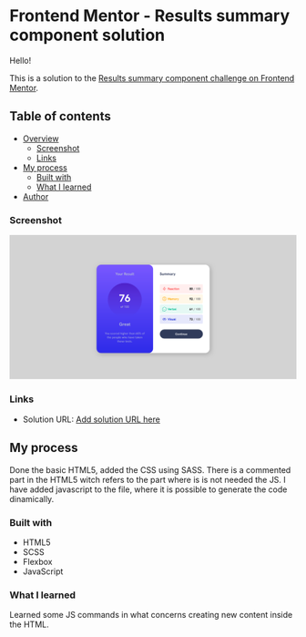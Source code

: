 # Frontend Mentor - Results summary component solution

Hello!

This is a solution to the [Results summary component challenge on Frontend Mentor](https://www.frontendmentor.io/challenges/results-summary-component-CE_K6s0maV).

## Table of contents

-   [Overview](#overview)
    -   [Screenshot](#screenshot)
    -   [Links](#links)
-   [My process](#my-process)
    -   [Built with](#built-with)
    -   [What I learned](#what-i-learned)
-   [Author](#author)

### Screenshot

![](./screenshot.png)

### Links

-   Solution URL: [Add solution URL here](https://github.com/xicosantos77/testfeedbackpage)

## My process

Done the basic HTML5, added the CSS using SASS.
There is a commented part in the HTML5 witch refers to the part where is is not needed the JS.
I have added javascript to the file, where it is possible to generate the code dinamically.

### Built with

-   HTML5
-   SCSS
-   Flexbox
-   JavaScript

### What I learned

Learned some JS commands in what concerns creating new content inside the HTML.
